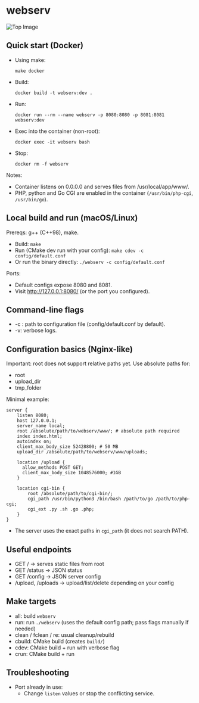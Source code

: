 # webserv

<img src="https://raw.githubusercontent.com/lulebugl/lulebugl/main/.github/images/webserv.png" alt="Top Image"/>

## Quick start (Docker)
- Using make:
  ```
  make docker
  ```
- Build:
  ```
  docker build -t webserv:dev .
  ```
- Run:
  ```
  docker run --rm --name webserv -p 8080:8080 -p 8081:8081 webserv:dev
  ```
- Exec into the container (non-root):
  ```
  docker exec -it webserv bash
  ```
- Stop:
  ```
  docker rm -f webserv
  ```

Notes:
- Container listens on 0.0.0.0 and serves files from /usr/local/app/www/.
- PHP, python and Go CGI are enabled in the container (`/usr/bin/php-cgi`, `/usr/bin/go`).

## Local build and run (macOS/Linux)
Prereqs: g++ (C++98), make.

- Build:
  ```make```
- Run (CMake dev run with your config):
  ```make cdev -c config/default.conf```
- Or run the binary directly:
  ```./webserv -c config/default.conf```

Ports:
- Default configs expose 8080 and 8081.
- Visit http://127.0.0.1:8080/ (or the port you configured).

## Command-line flags
- -c <path>: path to configuration file (config/default.conf by default).
- -v: verbose logs.

## Configuration basics (Nginx-like)
Important: root does not support relative paths yet. Use absolute paths for:
- root
- upload_dir
- tmp_folder

Minimal example: 
```
server {
	listen 8080;
	host 127.0.0.1;
	server_name local;
	root /absolute/path/to/webserv/www/; # absolute path required
	index index.html;
	autoindex on;
	client_max_body_size 52428800; # 50 MB
	upload_dir /absolute/path/to/webserv/www/uploads;

	location /upload {
      allow_methods POST GET;
	  client_max_body_size 1048576000; #1GB
  	}

	location cgi-bin {
		root /absolute/path/to/cgi-bin/;
		cgi_path /usr/bin/python3 /bin/bash /path/to/go /path/to/php-cgi;
		cgi_ext .py .sh .go .php;
	}
}
```

- The server uses the exact paths in `cgi_path` (it does not search PATH).

## Useful endpoints
- GET /           -> serves static files from root
- GET /status     -> JSON status
- GET /config     -> JSON server config
- /upload, /uploads -> upload/list/delete depending on your config

## Make targets
- all: build `webserv`
- run: run `./webserv` (uses the default config path; pass flags manually if needed)
- clean / fclean / re: usual cleanup/rebuild
- cbuild: CMake build (creates `build/`)
- cdev: CMake build + run with verbose flag
- crun: CMake build + run

## Troubleshooting
- Port already in use:
  - Change `listen` values or stop the conflicting service.
